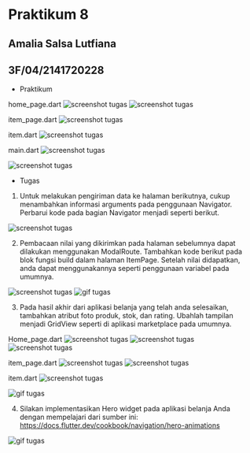 # Praktikum 8


## Amalia Salsa Lutfiana

## 3F/04/2141720228

* Praktikum

home_page.dart
![screenshot tugas](assets/images/Screenshot(2512).png)
![screenshot tugas](assets/images/Screenshot(2513).png)

item_page.dart
![screenshot tugas](assets/images/Screenshot(2514).png)

item.dart
![screenshot tugas](assets/images/Screenshot(2515).png)

main.dart
![screenshot tugas](assets/images/Screenshot(2516).png)

![screenshot tugas](assets/images/Screenshot(2497).png)




* Tugas  
1. Untuk melakukan pengiriman data ke halaman berikutnya, cukup menambahkan informasi arguments pada penggunaan Navigator. Perbarui kode pada bagian Navigator menjadi seperti berikut.

![screenshot tugas](assets/images/Screenshot(2505).png)


2. Pembacaan nilai yang dikirimkan pada halaman sebelumnya dapat dilakukan menggunakan ModalRoute. Tambahkan kode berikut pada blok fungsi build dalam halaman ItemPage. Setelah nilai didapatkan, anda dapat menggunakannya seperti penggunaan variabel pada umumnya.

![screenshot tugas](assets/images/Screenshot(2504).png)
![gif tugas](assets/images/praktikum.gif)

3. Pada hasil akhir dari aplikasi belanja yang telah anda selesaikan, tambahkan atribut foto produk, stok, dan rating. Ubahlah tampilan menjadi GridView seperti di aplikasi marketplace pada umumnya.

Home_page.dart
![screenshot tugas](assets/images/Screenshot(2506).png)
![screenshot tugas](assets/images/Screenshot(2507).png)
![screenshot tugas](assets/images/Screenshot(2508).png)

item_page.dart
![screenshot tugas](assets/images/Screenshot(2510).png)
![screenshot tugas](assets/images/Screenshot(2511).png)

item.dart
![screenshot tugas](assets/images/Screenshot(2509).png)

![gif tugas](assets/images/remax.gif)

4. Silakan implementasikan Hero widget pada aplikasi belanja Anda dengan mempelajari dari sumber ini: https://docs.flutter.dev/cookbook/navigation/hero-animations

![gif tugas](assets/images/tugas.gif)


